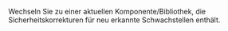 Wechseln Sie zu einer aktuellen Komponente/Bibliothek, die Sicherheitskorrekturen für neu erkannte Schwachstellen enthält.
